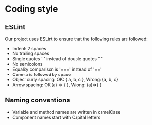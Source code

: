 <h1>Coding style</h1>

<h2>ESLint</h2>

Our project uses ESLint to ensure that the following rules are followed:<br/>

* Indent: 2 spaces
* No trailing spaces
* Single quotes ' ' instead of double quotes " "
* No semicolons
* Equality comparison is '===' instead of '=='
* Comma is followed by space
* Object curly spacing: OK: { a, b, c }, Wrong: {a, b, c}
* Arrow spacing: OK:(a) => { }, Wrong: (a)=>{ }

<h2>Naming conventions</h2>

* Variable and method names are written in camelCase
* Component names start with Capital letters

